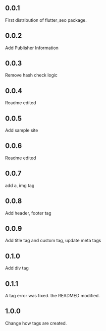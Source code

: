 ## 0.0.1
First distribution of flutter_seo package. 

## 0.0.2
Add Publisher Information

## 0.0.3
Remove hash check logic

## 0.0.4
Readme edited

## 0.0.5
Add sample site

## 0.0.6
Readme edited

## 0.0.7
add a, img tag

## 0.0.8
Add header, footer tag

## 0.0.9
Add title tag and custom tag, update meta tags

## 0.1.0
Add div tag

## 0.1.1
A tag error was fixed. the READMED modified.

## 1.0.0
Change how tags are created.
